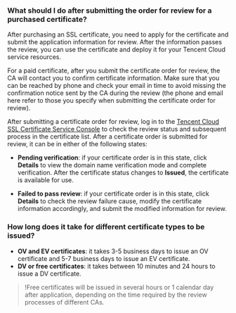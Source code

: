 ### What should I do after submitting the order for review for a purchased certificate?

After purchasing an SSL certificate, you need to apply for the certificate and submit the application information for review. After the information passes the review, you can use the certificate and deploy it for your Tencent Cloud service resources.

For a paid certificate, after you submit the certificate order for review, the CA will contact you to confirm certificate information. Make sure that you can be reached by phone and check your email in time to avoid missing the confirmation notice sent by the CA during the review (the phone and email here refer to those you specify when submitting the certificate order for review).

After submitting a certificate order for review, log in to the [Tencent Cloud SSL Certificate Service Console](https://console.cloud.tencent.com/ssl) to check the review status and subsequent process in the certificate list. After a certificate order is submitted for review, it can be in either of the following states:
- **Pending verification**: if your certificate order is in this state, click **Details** to view the domain name verification mode and complete verification. After the certificate status changes to **Issued**, the certificate is available for use.

- **Failed to pass review**: if your certificate order is in this state, click **Details** to check the review failure cause, modify the certificate information accordingly, and submit the modified information for review.


### How long does it take for different certificate types to be issued?
- **OV and EV certificates**: it takes 3-5 business days to issue an OV certificate and 5-7 business days to issue an EV certificate.
- **DV or free certificates**: it takes between 10 minutes and 24 hours to issue a DV certificate.

>!Free certificates will be issued in several hours or 1 calendar day after application, depending on the time required by the review processes of different CAs.
